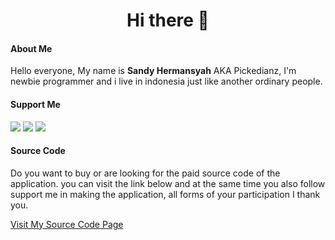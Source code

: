 <h1 align="center">Hi there 👋</h1>

<h4 align="left">About Me</h4>
<p>Hello everyone, My name is <b>Sandy Hermansyah</b> AKA Pickedianz, I'm newbie programmer and i live in indonesia just like another ordinary people.</p>

<h4 align="left">Support Me</h4>
<a href="https://saweria.co/pickedianz"><img src="https://user-images.githubusercontent.com/30236529/125119369-32591e80-e11b-11eb-9f93-c93e7a9fb779.png"></a>
<a href="https://trakteer.id/pickedianz"><img src="https://user-images.githubusercontent.com/30236529/126056186-2b89f3eb-d6a8-4e2d-b840-befb4f8362fd.png"></a>
<a href="https://ko-fi.com/sandyh90"><img src="https://user-images.githubusercontent.com/30236529/166078772-bfccbcaa-17b1-4c46-97ce-ec37eb7746ca.png"></a>

<h4 align="left">Source Code</h4>
<p>Do you want to buy or are looking for the paid source code of the application. you can visit the link below and at the same time you also follow
 support me in making the application, all forms of your participation I thank you.</p>
<a href="https://trakteer.id/pickedianz/showcase?category=source-code">Visit My Source Code Page<a/>
